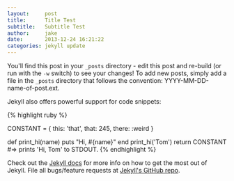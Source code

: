 ```yaml
---
layout:     post
title:      Title Test
subtitle:   Subtitle Test
author:     jake
date:       2013-12-24 16:21:22
categories: jekyll update
---
```


You'll find this post in your `_posts` directory - edit this post and re-build (or run with the `-w` switch) to see your changes!
To add new posts, simply add a file in the `_posts` directory that follows the convention: YYYY-MM-DD-name-of-post.ext.

Jekyll also offers powerful support for code snippets:

{% highlight ruby %}

CONSTANT = {
  this: 'that',
  that: 245,
  there: :weird
}

def print_hi(name)
  puts "Hi, #{name}"
end
print_hi('Tom')
return CONSTANT
#=> prints 'Hi, Tom' to STDOUT.
{% endhighlight %}

Check out the [Jekyll docs][jekyll] for more info on how to get the most out of Jekyll. File all bugs/feature requests at [Jekyll's GitHub repo][jekyll-gh].

[jekyll-gh]: https://github.com/mojombo/jekyll
[jekyll]:    http://jekyllrb.com